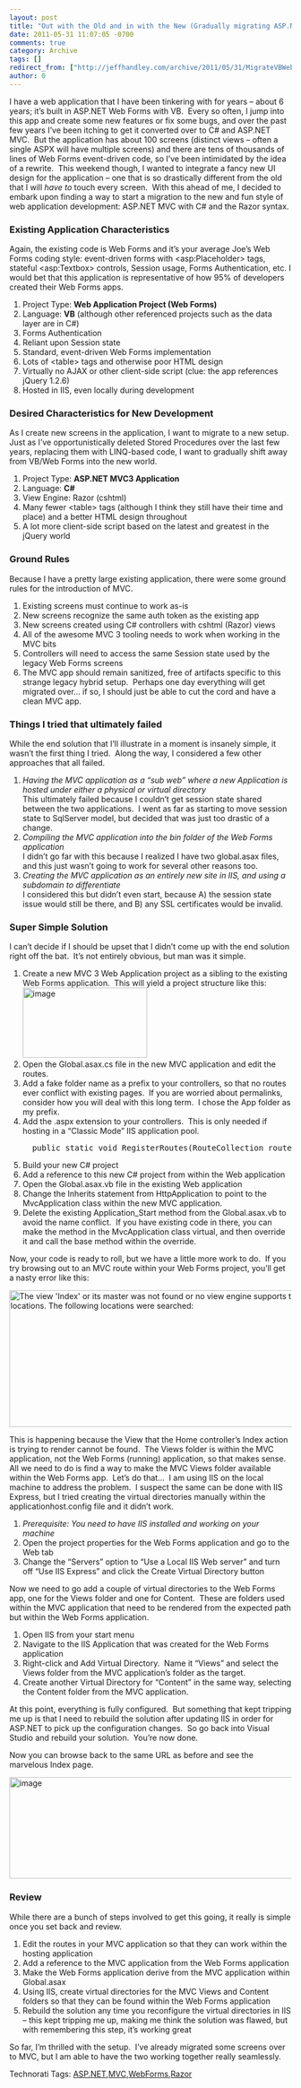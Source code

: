 ```yaml
---
layout: post
title: "Out with the Old and in with the New (Gradually migrating ASP.NET from VB Web Forms to C# MVC/Razor)"
date: 2011-05-31 11:07:05 -0700
comments: true
category: Archive
tags: []
redirect_from: ["http://jeffhandley.com/archive/2011/05/31/MigrateVBWebFormsToCSharpMVC", "http://jeffhandley.com/archive/2011/05/31/migratevbwebformstocsharpmvc"]
author: 0
---
```

<!-- more -->
<p>I have a web application that I have been tinkering with for years – about 6 years; it’s built in ASP.NET Web Forms with VB.  Every so often, I jump into this app and create some new features or fix some bugs, and over the past few years I’ve been itching to get it converted over to C# and ASP.NET MVC.  But the application has about 100 screens (distinct views – often a single ASPX will have multiple screens) and there are tens of thousands of lines of Web Forms event-driven code, so I’ve been intimidated by the idea of a rewrite.  This weekend though, I wanted to integrate a fancy new UI design for the application – one that is so drastically different from the old that I will <em>have to </em>touch every screen.  With this ahead of me, I decided to embark upon finding a way to start a migration to the new and fun style of web application development: ASP.NET MVC with C# and the Razor syntax.</p>
<h3>Existing Application Characteristics</h3>
<p>Again, the existing code is Web Forms and it’s your average Joe’s Web Forms coding style: event-driven forms with &lt;asp:Placeholder&gt; tags, stateful &lt;asp:Textbox&gt; controls, Session usage, Forms Authentication, etc. I would bet that this application is representative of how 95% of developers created their Web Forms apps.</p>
<ol>
    <li>Project Type: <strong>Web Application Project (Web Forms)</strong> </li>
    <li>Language: <strong>VB</strong> (although other referenced projects such as the data layer are in C#) </li>
    <li>Forms Authentication </li>
    <li>Reliant upon Session state </li>
    <li>Standard, event-driven Web Forms implementation </li>
    <li>Lots of &lt;table&gt; tags and otherwise poor HTML design </li>
    <li>Virtually no AJAX or other client-side script (clue: the app references jQuery 1.2.6) </li>
    <li>Hosted in IIS, even locally during development </li>
</ol>
<h3>Desired Characteristics for New Development</h3>
<p>As I create new screens in the application, I want to migrate to a new setup.  Just as I’ve opportunistically deleted Stored Procedures over the last few years, replacing them with LINQ-based code, I want to gradually shift away from VB/Web Forms into the new world.</p>
<ol>
    <li>Project Type: <strong>ASP.NET MVC3 Application</strong> </li>
    <li>Language: <strong>C#</strong> </li>
    <li>View Engine: Razor (cshtml) </li>
    <li>Many fewer &lt;table&gt; tags (although I think they still have their time and place) and a better HTML design throughout </li>
    <li>A lot more client-side script based on the latest and greatest in the jQuery world </li>
</ol>
<h3>Ground Rules</h3>
<p>Because I have a pretty large existing application, there were some ground rules for the introduction of MVC.  </p>
<ol>
    <li>Existing screens must continue to work as-is </li>
    <li>New screens recognize the same auth token as the existing app </li>
    <li>New screens created using C# controllers with cshtml (Razor) views </li>
    <li>All of the awesome MVC 3 tooling needs to work when working in the MVC bits </li>
    <li>Controllers will need to access the same Session state used by the legacy Web Forms screens </li>
    <li>The MVC app should remain sanitized, free of artifacts specific to this strange legacy hybrid setup.  Perhaps one day everything will get migrated over… if so, I should just be able to cut the cord and have a clean MVC app. </li>
</ol>
<h3>Things I tried that ultimately failed</h3>
<p>While the end solution that I’ll illustrate in a moment is insanely simple, it wasn’t the first thing I tried.  Along the way, I considered a few other approaches that all failed.</p>
<ol>
    <li><em>Having the MVC application as a “sub web” where a new Application is hosted under either a physical or virtual directory</em> <br />
    This ultimately failed because I couldn’t get session state shared between the two applications.  I went as far as starting to move session state to SqlServer model, but decided that was just too drastic of a change. </li>
    <li><em>Compiling the MVC application into the bin folder of the Web Forms application</em> <br />
    I didn’t go far with this because I realized I have two global.asax files, and this just wasn’t going to work for several other reasons too. </li>
    <li><em>Creating the MVC application as an entirely new site in IIS, and using a subdomain to differentiate</em> <br />
    I considered this but didn’t even start, because A) the session state issue would still be there, and B) any SSL certificates would be invalid. </li>
</ol>
<h3>Super Simple Solution</h3>
<p>I can’t decide if I should be upset that I didn’t come up with the end solution right off the bat.  It’s not entirely obvious, but man was it simple.</p>
<ol>
    <li>Create a new MVC 3 Web Application project as a sibling to the existing Web Forms application.  This will yield a project structure like this: <br />
    <img style="BACKGROUND-IMAGE: none; BORDER-RIGHT-WIDTH: 0px; MARGIN: 0px; PADDING-LEFT: 0px; PADDING-RIGHT: 0px; DISPLAY: inline; BORDER-TOP-WIDTH: 0px; BORDER-BOTTOM-WIDTH: 0px; BORDER-LEFT-WIDTH: 0px; PADDING-TOP: 0px" title="image" border="0" alt="image" width="222" height="125" src="http://jeffhandley.com/images/jeffhandley_com/Windows-Live-Writer/Out-with-the-Old-and-in-with-the-New-Gra_1EB6/image_784ae486-e9d9-406c-ac7b-5bdd7b0ba0e7.png" /> </li>
    <li>Open the Global.asax.cs file in the new MVC application and edit the routes. </li>
    <li>Add a fake folder name as a prefix to your controllers, so that no routes ever conflict with existing pages.  If you are worried about permalinks, consider how you will deal with this long term.  I chose the App folder as my prefix. </li>
    <li>Add the .aspx extension to your controllers.  This is only needed if hosting in a “Classic Mode” IIS application pool. <br />
    <pre>  public static void RegisterRoutes(RouteCollection routes)   {     routes.IgnoreRoute("{resource}.axd/{*pathInfo}");     routes.MapRoute(       "Default", // Route name       "App/{controller}.aspx/{action}/{id}", // URL with parameters        new { controller = "Home", action = "Index", id = UrlParameter.Optional } // Parameter defaults     );   }<br /></pre>
    </li>
    <li>Build your new C# project </li>
    <li>Add a reference to this new C# project from within the Web application </li>
    <li>Open the Global.asax.vb file in the existing Web application </li>
    <li>Change the Inherits statement from HttpApplication to point to the MvcApplication class within the new MVC application. </li>
    <li>Delete the existing Application_Start method from the Global.asax.vb to avoid the name conflict.  If you have existing code in there, you can make the method in the MvcApplication class virtual, and then override it and call the base method within the override. </li>
</ol>
<p>Now, your code is ready to roll, but we have a little more work to do.  If you try browsing out to an MVC route within your Web Forms project, you’ll get a nasty error like this:</p>
<p><img style="BACKGROUND-IMAGE: none; BORDER-RIGHT-WIDTH: 0px; PADDING-LEFT: 0px; PADDING-RIGHT: 0px; DISPLAY: inline; BORDER-TOP-WIDTH: 0px; BORDER-BOTTOM-WIDTH: 0px; BORDER-LEFT-WIDTH: 0px; PADDING-TOP: 0px" title="The view 'Index' or its master was not found or no view engine supports the searched locations. The following locations were searched:" border="0" alt="The view 'Index' or its master was not found or no view engine supports the searched locations. The following locations were searched:" width="644" height="244" src="http://jeffhandley.com/images/jeffhandley_com/Windows-Live-Writer/Out-with-the-Old-and-in-with-the-New-Gra_1EB6/image_e82d9e9c-8b6c-4f1a-86d9-e0658a3cfee2.png" /></p>
<p>This is happening because the View that the Home controller’s Index action is trying to render cannot be found.  The Views folder is within the MVC application, not the Web Forms (running) application, so that makes sense.  All we need to do is find a way to make the MVC Views folder available within the Web Forms app.  Let’s do that…  I am using IIS on the local machine to address the problem.  I suspect the same can be done with IIS Express, but I tried creating the virtual directories manually within the applicationhost.config file and it didn’t work.</p>
<ol>
    <li><em>Prerequisite: You need to have IIS installed and working on your machine</em> </li>
    <li>Open the project properties for the Web Forms application and go to the Web tab </li>
    <li>Change the “Servers” option to “Use a Local IIS Web server” and turn off “Use IIS Express” and click the Create Virtual Directory button </li>
</ol>
<p>Now we need to go add a couple of virtual directories to the Web Forms app, one for the Views folder and one for Content.  These are folders used within the MVC application that need to be rendered from the expected path but within the Web Forms application.</p>
<ol>
    <li>Open IIS from your start menu </li>
    <li>Navigate to the IIS Application that was created for the Web Forms application </li>
    <li>Right-click and Add Virtual Directory.  Name it “Views” and select the Views folder from the MVC application’s folder as the target. </li>
    <li>Create another Virtual Directory for “Content” in the same way, selecting the Content folder from the MVC application. </li>
</ol>
<p>At this point, everything is fully configured.  But something that kept tripping me up is that I need to rebuild the solution after updating IIS in order for ASP.NET to pick up the configuration changes.  So go back into Visual Studio and rebuild your solution.  You’re now done.</p>
<p>Now you can browse back to the same URL as before and see the marvelous Index page.</p>
<p><img style="BACKGROUND-IMAGE: none; BORDER-RIGHT-WIDTH: 0px; MARGIN: 0px; PADDING-LEFT: 0px; PADDING-RIGHT: 0px; DISPLAY: inline; BORDER-TOP-WIDTH: 0px; BORDER-BOTTOM-WIDTH: 0px; BORDER-LEFT-WIDTH: 0px; PADDING-TOP: 0px" title="image" border="0" alt="image" width="529" height="181" src="http://jeffhandley.com/images/jeffhandley_com/Windows-Live-Writer/Out-with-the-Old-and-in-with-the-New-Gra_1EB6/image_42903c79-a9bc-454e-916e-807d840c34b6.png" /></p>
<h3>
<h3>Review</h3>
<p>While there are a bunch of steps involved to get this going, it really is simple once you set back and review.</p>
<ol>
    <li>Edit the routes in your MVC application so that they can work within the hosting application </li>
    <li>Add a reference to the MVC application from the Web Forms application </li>
    <li>Make the Web Forms application derive from the MVC application within Global.asax </li>
    <li>Using IIS, create virtual directories for the MVC Views and Content folders so that they can be found within the Web Forms application </li>
    <li>Rebuild the solution any time you reconfigure the virtual directories in IIS – this kept tripping me up, making me think the solution was flawed, but with remembering this step, it’s working great </li>
</ol>
<p>So far, I’m thrilled with the setup.  I’ve already migrated some screens over to MVC, but I am able to have the two working together really seamlessly.</p>
<div style="PADDING-BOTTOM: 0px; MARGIN: 0px; PADDING-LEFT: 0px; PADDING-RIGHT: 0px; DISPLAY: inline; FLOAT: none; PADDING-TOP: 0px" id="scid:0767317B-992E-4b12-91E0-4F059A8CECA8:5f535e93-4f43-4e6e-9696-e8ab9e369f8f" class="wlWriterEditableSmartContent">Technorati Tags: <a rel="tag" href="http://technorati.com/tags/ASP.NET">ASP.NET</a>,<a rel="tag" href="http://technorati.com/tags/MVC">MVC</a>,<a rel="tag" href="http://technorati.com/tags/WebForms">WebForms</a>,<a rel="tag" href="http://technorati.com/tags/Razor">Razor</a></div>
</h3>

